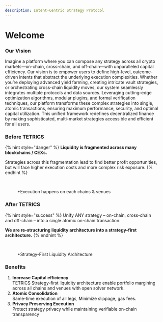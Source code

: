 ```yaml
---
description: Intent-Centric Strategy Protocol
---
```


# Welcome

### Our Vision

Imagine a platform where you can compose any strategy across all crypto markets—on-chain, cross-chain, and off-chain—with unparalleled capital efficiency. Our vision is to empower users to define high-level, outcome-driven intents that abstract the underlying execution complexities. Whether you’re deploying advanced yield farming, creating intricate vault strategies, or orchestrating cross-chain liquidity moves, our system seamlessly integrates multiple protocols and data sources. Leveraging cutting-edge optimization algorithms, modular plugins, and formal verification techniques, our platform transforms these complex strategies into single, atomic transactions, ensuring maximum performance, security, and optimal capital utilization. This unified framework redefines decentralized finance by making sophisticated, multi-market strategies accessible and efficient for all users.

### Before TETRICS <a href="#problem-statement" id="problem-statement"></a>

{% hint style="danger" %}
**Liquidity is fragmented across many blockchains / CEXs.**

Strategies across this fragmentation lead to find better profit opportunities, but will face higher execution costs and more complex risk exposure.
{% endhint %}

<figure><img src=".gitbook/assets/スクリーンショット 2025-03-30 午後11.16.15のコピー.png" alt=""><figcaption><p>*Execution happens on each chains &#x26; venues</p></figcaption></figure>

### After TETRICS <a href="#solution" id="solution"></a>

{% hint style="success" %}
Unify ANY strategy – on-chain, cross-chain and off-chain – into a single atomic on-chain transaction.&#x20;

**We are re-structuring liquidity architecture into a strategy-first architecture.**
{% endhint %}

<figure><img src=".gitbook/assets/スクリーンショット 2025-03-30 午後11.16.15のコピー3.png" alt="" width="375"><figcaption><p>*Strategy-First Liquidity Architecture</p></figcaption></figure>

### Benefits <a href="#benefits" id="benefits"></a>

1. **Increase Capital efficiency**\
   TETRICS Strategy-first liquidity architecture enable portfolio margining across all chains and venues with open solver network.
2. **Atomic Consolidation**\
   Same-time execution of all legs, Minimize slippage, gas fees.
3. **Privacy Preserving Execution**\
   Protect strategy privacy while maintaining verifiable on-chain transparency
